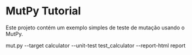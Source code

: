 # MutPy Tutorial

Este projeto contém um exemplo simples de teste de mutação usando o MutPy.

mut.py --target calculator --unit-test test_calculator --report-html report

